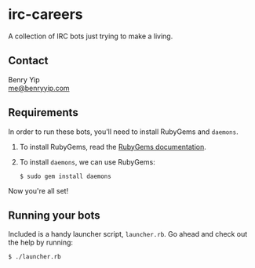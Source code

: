 # irc-careers
A collection of IRC bots just trying to make a living.

## Contact
Benry Yip  
me@benryyip.com

## Requirements
In order to run these bots, you'll need to install RubyGems and `daemons`.

1. To install RubyGems, read the [RubyGems documentation](http://docs.rubygems.org/read/chapter/3).

2. To install `daemons`, we can use RubyGems:

   `$ sudo gem install daemons`

Now you're all set!

## Running your bots
Included is a handy launcher script, `launcher.rb`. Go ahead and check out the
help by running:

`$ ./launcher.rb`
